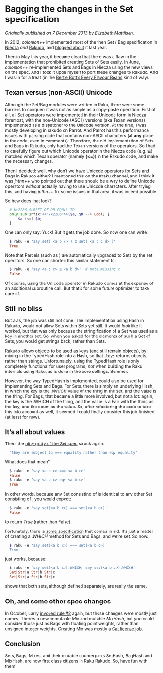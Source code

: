# Bagging the changes in the Set specification
    
*Originally published on [7 December 2013](https://perl6advent.wordpress.com/2013/12/07/day-07-bagging-the-changes-in-the-set-specification/) by Elizabeth Mattijsen.*

In 2012, *colomon*++ implemented most of the then Set / Bag specification in [Niecza](https://github.com/sorear/niecza) *and* [Rakudo](https://github.com/rakudo/rakudo), and [blogged about](https://rakuadvent.wordpress.com/2012/12/13/day-13-bags-and-sets) it last year.

Then in May this year, it became clear that there was a flaw in the implementation that prohibited creating Sets of Sets easily. In June, *colomon*++ re-implemented Sets and Bags in Niecza using the new views on the spec. And I took it upon myself to port these changes to Rakudo. And I was in for a treat (in the [Bertie Bott’s Every Flavour Beans](http://harrypotter.wikia.com/wiki/Bertie_Bott's_Every_Flavour_Beans) kind of way).

## Texan versus (non-ASCII) Unicode

Although the Set/Bag modules were written in Raku, there were some barriers to conquer: it was not as simple as a copy-paste operation. First of all, all Set operators were implemented in their Unicode form in Niecza foremost, with the non-Unicode (ASCII) versions (aka Texan versions) implemented as a dispatcher to the Unicode version. At the time, I was mostly developing in rakudo on Parrot. And Parrot has this performance issues with parsing code that contains non-ASCII characters (at **any** place in the code, even in comments). Therefore, the old implementation of Sets and Bags in Rakudo, only had the Texan versions of the operators. So I had to carefully figure out which Unicode operator in the Niecza code (e.g. **⊆**) matched which Texan operator (namely **(<=)**) in the Rakudo code, and make the necessary changes.

Then I decided: well, why don’t we have Unicode operators for Sets and Bags in Rakudo either? I mentioned this on the #raku channel, and I think it was *jnthn*++ who pointed out that there should be a way to define Unicode operators *without* actually having to use Unicode characters. After trying this, and having *jnthn*++ fix some issues in that area, it was indeed possible.

So how does that look?

```` raku
  # U+2286 SUBSET OF OR EQUAL TO
  only sub infix:<<"\x2286">>($a, $b --> Bool) {
      $a (<=) $b;
  }
````

One can only say: Yuck! But it gets the job done. So now one can write:

```` raku
  $ raku -e 'say set( <a b c> ) ⊆ set( <a b c d> )'
  True
````

Note that Parcels (such as **<a b c>**) are automatically upgraded to Sets by the set operators. So one can shorten this similar statement to:

```` raku
  $ raku -e 'say <a b c> ⊆ <a b d>'  # note missing c
  False
````

Of course, using the Unicode operator in Rakudo comes at the expense of an additional subroutine call. But that’s for some future optimizer to take care of.

## Still no bliss

But alas, the job was still not done. The implementation using Hash in Rakudo, would not allow Sets within Sets yet still. It would *look* like it worked, but that was only because the stringification of a Set was used as a key in another set. So, when you asked for the elements of such a Set of Sets, you would get strings back, rather than Sets.

Rakudo allows objects to be used as keys (and still remain objects), by mixing in the TypedHash role into a Hash, so that *.keys* returns objects, rather than strings. Unfortunately, using the TypedHash role is only completely functional for user programs, *not* when building the Raku internals using Raku, as is done in the core settings. Bummer.

However, the way TypedHash is implemented, could also be used for implementing Sets and Bags. For Sets, there is simply an underlying Hash, in which the key is the *.WHICH* value of the thing in the set, and the value is the thing. For Bags, that became a little more involved, but not a lot: again, the key is the .WHICH of the thing, and the value is a Pair with the thing as the key, and the count as the value. So, after refactoring the code to take this into account as well, it seemed I could finally consider this job finished (at least for now).

## It’s all about values

Then, the [nitty gritty of the Set spec](http://perlcabal.org/syn/S32/Containers.html#line_1162) struck again.

```` raku
  "they are subject to === equality rather than eqv equality"
````

What does that mean?

```` raku
  $ raku -e 'say <a b c> === <a b c>'
  False
  $ raku -e 'say <a b c> eqv <a b c>'
  True
````

In other words, because any Set consisting of <a b c> is identical to any other Set consisting of <a b c>, you would expect:

```` raku
  $ raku -e 'say set(<a b c>) === set(<a b c>)'
  False
````

to return *True* (rather than False).

Fortunately, there is [some specification](http://perlcabal.org/syn/S03.html#line_3311) that comes in aid. It’s just a matter of creating a *.WHICH* method for Sets and Bags, and we’re set. So now:

```` raku
  $ raku -e 'say set(<a b c>) === set(<a b c>)’
  True
````

just works, because:

```` raku
  $ raku -e 'say set(<a b c>).WHICH; say set(<a b c>).WHICH'
  Set|Str|a Str|b Str|c
  Set|Str|a Str|b Str|c
````

shows that both sets, although defined separately, are really the same.

## Oh, and some other spec changes

In October, Larry [invoked rule #2](https://github.com/raku/specs/commit/2845cf6aefdc9bd0baaefe956302a480fe2a84db) again, but those changes were mostly just names. There’s a new immutable *Mix* and mutable *MixHash*, but you could consider those just as Bags with floating point weights, rather than unsigned integer weights. Creating Mix was mostly a [Cat license job](http://www.ibras.dk/montypython/finalripoff.htm#Fish).

## Conclusion

Sets, Bags, Mixes, and their mutable counterparts SetHash, BagHash and MixHash, are now first class citizens in Raku Rakudo. So, have fun with them!

